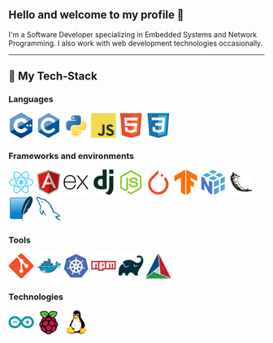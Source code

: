 ## Hello and welcome to my profile 👋

I'm a Software Developer specializing in Embedded Systems and Network Programming. I also work with web development technologies occasionally.

---

## 🧰 My Tech-Stack

### Languages
<img src="https://github.com/devicons/devicon/blob/master/icons/cplusplus/cplusplus-original.svg" alt="C++" width="50" height="50"> <img src="https://github.com/devicons/devicon/blob/master/icons/c/c-original.svg" alt="C" width="50" height="50"> <img src="https://github.com/devicons/devicon/blob/master/icons/python/python-original.svg" alt="Python" width="50" height="50"> <img src="https://github.com/devicons/devicon/blob/master/icons/javascript/javascript-original.svg" alt="Javascript" width="50" height="50"> <img src="https://github.com/devicons/devicon/blob/master/icons/html5/html5-original.svg" alt="HTML5" width="50" height="50"> <img src="https://github.com/devicons/devicon/blob/master/icons/css3/css3-original.svg" alt="CSS3" width="50" height="50">
### Frameworks and environments
<img src="https://github.com/devicons/devicon/blob/master/icons/react/react-original.svg" alt="React" width="50" height="50"> <img src="https://github.com/devicons/devicon/blob/master/icons/angularjs/angularjs-original.svg" alt="AngularJS" width="50" height="50"> <img src="https://github.com/devicons/devicon/blob/master/icons/express/express-original.svg" alt="express" width="50" height="50"> <img src="https://github.com/devicons/devicon/blob/master/icons/django/django-plain.svg" alt="django" width="50" height="50"> <img src="https://github.com/devicons/devicon/blob/master/icons/nodejs/nodejs-original.svg" alt="NodeJS" width="50" height="50"> <img src="https://github.com/devicons/devicon/blob/master/icons/pytorch/pytorch-original.svg" alt="PyTorch" width="50" height="50"> <img src="https://github.com/devicons/devicon/blob/master/icons/tensorflow/tensorflow-original.svg" alt="Tensorflow" width="50" height="50"> <img src="https://github.com/devicons/devicon/blob/master/icons/numpy/numpy-original.svg" alt="NumPy" width="50" height="50"> <img src="https://github.com/devicons/devicon/blob/master/icons/flask/flask-original.svg" alt="Flask" width="50" height="50"> <img src="https://github.com/devicons/devicon/blob/master/icons/sqlite/sqlite-original.svg" alt="SQLlite" width="50" height="50"> <img src="https://github.com/devicons/devicon/blob/master/icons/mysql/mysql-original.svg" alt="MySQL" width="50" height="50">
### Tools
<img src="https://github.com/devicons/devicon/blob/master/icons/git/git-original.svg" alt="Git" width="50" height="50"> <img src="https://github.com/devicons/devicon/blob/master/icons/docker/docker-original.svg" alt="Docker" width="50" height="50"> <img src="https://github.com/devicons/devicon/blob/master/icons/kubernetes/kubernetes-plain.svg" alt="Kubernetes" width="50" height="50"> <img src="https://github.com/devicons/devicon/blob/master/icons/npm/npm-original-wordmark.svg" alt="npm" width="50" height="50"> <img src="https://github.com/devicons/devicon/blob/master/icons/gradle/gradle-plain.svg" alt="Gradle" width="50" height="50"> <img src="https://github.com/devicons/devicon/blob/master/icons/cmake/cmake-original.svg" alt="Cmake" width="50" height="50">
### Technologies
<img src="https://github.com/devicons/devicon/blob/master/icons/arduino/arduino-original.svg" alt="Arduino" width="50" height="50"> <img src="https://github.com/devicons/devicon/blob/master/icons/raspberrypi/raspberrypi-original.svg" alt="RaspberryPi" width="50" height="50"> <img src="https://github.com/devicons/devicon/blob/master/icons/linux/linux-original.svg" alt="linux" width="50" height="50">

